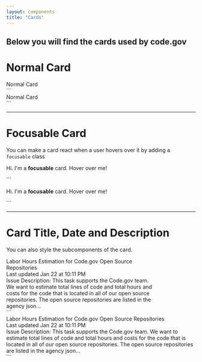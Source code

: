 ```yaml
---
layout: components
title: "Cards"
---
```


## Below you will find the cards used by code.gov

# Normal Card
<div style="max-width: 400px">
  <div class="card">Normal Card</div>
</div>
```
<div class="card">Normal Card</div>
```

---

# Focusable Card
You can make a card react when a user hovers over it by adding a `focusable` class
<div style="max-width: 400px">
  <div class="card focusable">
    <p>Hi. I'm a <b>focusable</b> card.  Hover over me!</p>
  </div>
</div>
```
<div class="card focusable">
  <p>Hi. I'm a <b>focusable</b> card.  Hover over me!</p>
</div>
```

---

# Card Title, Date and Description
You can also style the subcomponents of the card.
<div style="max-width: 400px">
  <div class="card">
    <div class="card-title">Labor Hours Estimation for Code.gov Open Source Repositories</div>
    <div class="card-date">Last updated Jan 22 at 10:11 PM</div>
    <div class="card-description">Issue Description: This task supports the Code.gov team. We want to estimate total lines of code and total hours and costs for the code that is located in all of our open source repositories. The open source repositories are listed in the agency json...</div>
  </div>
</div>
```
<div class="card">
  <div class="card-title">Labor Hours Estimation for Code.gov Open Source Repositories</div>
  <div class="card-date">Last updated Jan 22 at 10:11 PM</div>
  <div class="card-description">Issue Description: This task supports the Code.gov team. We want to estimate total lines of code and total hours and costs for the code that is located in all of our open source repositories. The open source repositories are listed in the agency json...</div>
</div>
```
